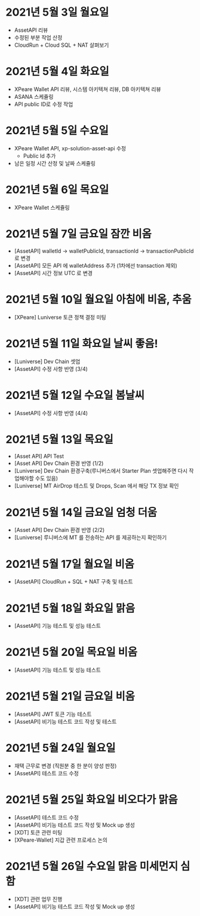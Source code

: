 
# 2021년 5월 3일 월요일 

- AssetAPI 리뷰 
- 수정된 부분 작업 산정 
- CloudRun + Cloud SQL + NAT 살펴보기 

# 2021년 5월 4일 화요일

- XPeare Wallet API 리뷰, 시스템 아키텍쳐 리뷰, DB 아키텍쳐 리뷰 
- ASANA 스케쥴링 
- API public ID로 수정 작업 

# 2021년 5월 5일 수요일

- XPeare Wallet API, xp-solution-asset-api 수정 
    - Public Id 추가 
- 남은 일정 시간 산정 및 날짜 스케쥴링

# 2021년 5월 6일 목요일

- XPeare Wallet 스케쥴링

# 2021년 5월 7일 금요일 잠깐 비옴 

- [AssetAPI] walletId -> walletPublicId, transactionId -> transactionPublicId로 변경
- [AssetAPI] 모든 API 에 walletAddress 추가 (1차에선 transaction 제외) 
- [AssetAPI] 시간 정보 UTC 로 변경  

# 2021년 5월 10일 월요일 아침에 비옴, 추움

- [XPeare] Luniverse 토큰 정책 결정 미팅 

# 2021년 5월 11일 화요일 날씨 좋음!

- [Luniverse] Dev Chain 셋업 
- [AssetAPI] 수정 사항 반영 (3/4)

# 2021년 5월 12일 수요일 봄날씨

- [AssetAPI] 수정 사항 반영 (4/4)

# 2021년 5월 13일 목요일

- [Asset API] API Test
- [Asset API] Dev Chain 환경 반영 (1/2)
- [Luniverse] Dev Chain 환경구축(루니버스에서 Starter Plan 셋업해주면 다시 작업해야할 수도 있음)
- [Luniverse] MT AirDrop 테스트 및 Drops, Scan 에서 해당 TX 정보 확인

# 2021년 5월 14일 금요일 엄청 더움 

- [Asset API] Dev Chain 환경 반영 (2/2)
- [Luniverse] 루니버스에 MT 를 전송하는 API 를 제공하는지 확인하기

# 2021년 5월 17일 월요일 비옴

- [AssetAPI] CloudRun + SQL + NAT 구축 및 테스트 

# 2021년 5월 18일 화요일 맑음

- [AssetAPI] 기능 테스트 및 성능 테스트

# 2021년 5월 20일 목요일 비옴

- [AssetAPI] 기능 테스트 및 성능 테스트

# 2021년 5월 21일 금요일 비옴 

- [AssetAPI] JWT 토큰 기능 테스트 
- [AssetAPI] 비기능 테스트 코드 작성 및 테스트 

# 2021년 5월 24일 월요일 

- 재택 근무로 변경 (직원분 중 한 분이 양성 판정)
- [AssetAPI] 테스트 코드 수정 

# 2021년 5월 25일 화요일 비오다가 맑음 

- [AssetAPI] 테스트 코드 수정
- [AssetAPI] 비기능 테스트 코드 작성 및 Mock up 생성 
- [XDT] 토큰 관련 미팅 
- [XPeare-Wallet] 지갑 관련 프로세스 논의

# 2021년 5월 26일 수요일 맑음 미세먼지 심함 

- [XDT] 관련 업무 진행
- [AssetAPI] 비기능 테스트 코드 작성 및 Mock up 생성 
